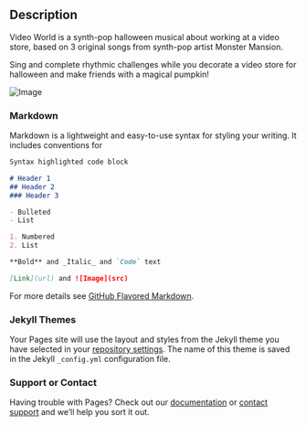 ## Description

Video World is a synth-pop halloween musical about working at a video store, based on 3 original songs from synth-pop artist Monster Mansion.

Sing and complete rhythmic challenges while you decorate a video store for halloween and make friends with a magical pumpkin!

![Image]("https://mcusercontent.com/4612c1901a849e5bf3740cc46/images/8de14185-3400-40ca-8a62-895e4ea21a66.gif")


### Markdown

Markdown is a lightweight and easy-to-use syntax for styling your writing. It includes conventions for

```markdown
Syntax highlighted code block

# Header 1
## Header 2
### Header 3

- Bulleted
- List

1. Numbered
2. List

**Bold** and _Italic_ and `Code` text

[Link](url) and ![Image](src)
```

For more details see [GitHub Flavored Markdown](https://guides.github.com/features/mastering-markdown/).

### Jekyll Themes

Your Pages site will use the layout and styles from the Jekyll theme you have selected in your [repository settings](https://github.com/jleaney/videoworld-presskit/settings). The name of this theme is saved in the Jekyll `_config.yml` configuration file.

### Support or Contact

Having trouble with Pages? Check out our [documentation](https://docs.github.com/categories/github-pages-basics/) or [contact support](https://github.com/contact) and we’ll help you sort it out.
